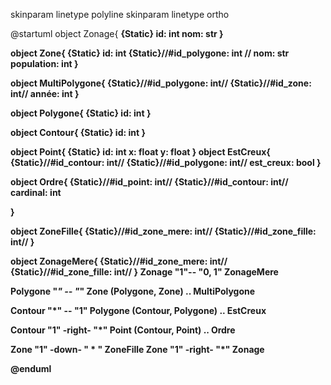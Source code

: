 skinparam linetype polyline
skinparam linetype ortho

@startuml
object Zonage{
<b> {Static} id: int
nom: str
}

object Zone{
<b> {Static} id: int 
{Static}//#id_polygone: int //
nom: str
population: int
}

object MultiPolygone{
{Static}//#id_polygone: int//
{Static}//#id_zone: int//
année: int
}



object Polygone{
<b> {Static} id: int
}

object Contour{
<b> {Static} id: int
}

object Point{
<b> {Static} id: int
x: float
y: float
}
object EstCreux{
{Static}//#id_contour: int//
{Static}//#id_polygone: int//
est_creux: bool
}

object Ordre{
{Static}//#id_point: int//
{Static}//#id_contour: int//
cardinal: int

}

object ZoneFille{
{Static}//#id_zone_mere: int//
{Static}//#id_zone_fille: int//
}

object ZonageMere{
{Static}//#id_zone_mere: int//
{Static}//#id_zone_fille: int//
}
Zonage "1"-- "0, 1" ZonageMere

Polygone "*" -- "*" Zone
(Polygone, Zone) .. MultiPolygone

Contour "*" -- "1" Polygone
(Contour, Polygone) .. EstCreux

Contour "1" -right- "*" Point
(Contour, Point) .. Ordre

Zone "1" -down- " * " ZoneFille
Zone "1" -right- "*" Zonage


@enduml